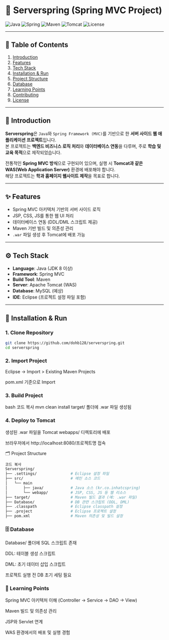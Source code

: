 # 🌱 Serverspring (Spring MVC Project)

![Java](https://img.shields.io/badge/Java-8+-red?logo=openjdk)
![Spring](https://img.shields.io/badge/Spring-MVC-green?logo=spring)
![Maven](https://img.shields.io/badge/Maven-Build-blue?logo=apachemaven)
![Tomcat](https://img.shields.io/badge/Tomcat-WAS-orange?logo=apachetomcat)
![License](https://img.shields.io/badge/License-Educational-lightgrey)

---

## 📑 Table of Contents
1. [Introduction](#-introduction)
2. [Features](#-features)
3. [Tech Stack](#-tech-stack)
4. [Installation & Run](#-installation--run)
5. [Project Structure](#-project-structure)
6. [Database](#-database)
7. [Learning Points](#-learning-points)
8. [Contributing](#-contributing)
9. [License](#-license)

---

## 📂 Introduction
**Serverspring**은 `Java`와 `Spring Framework (MVC)`를 기반으로 한 **서버 사이드 웹 애플리케이션 프로젝트**입니다.  
본 프로젝트는 **백엔드 비즈니스 로직 처리**와 **데이터베이스 연동**을 다루며, 주로 **학습 및 교육 목적**으로 제작되었습니다.  

전통적인 **Spring MVC 방식**으로 구현되어 있으며, 실행 시 **Tomcat과 같은 WAS(Web Application Server)** 환경에 배포해야 합니다.  
해당 프로젝트는 **학과 홈페이지 웹사이트 제작**을 목표로 합니다.

---

## ✨ Features
- Spring MVC 아키텍처 기반의 서버 사이드 로직
- JSP, CSS, JS를 통한 웹 UI 처리
- 데이터베이스 연동 (DDL/DML 스크립트 제공)
- Maven 기반 빌드 및 의존성 관리
- `.war` 파일 생성 후 Tomcat에 배포 가능

---

## ⚙️ Tech Stack
- **Language**: Java (JDK 8 이상)
- **Framework**: Spring MVC
- **Build Tool**: Maven
- **Server**: Apache Tomcat (WAS)
- **Database**: MySQL (예상)
- **IDE**: Eclipse (프로젝트 설정 파일 포함)

---

## 🚀 Installation & Run

### 1. Clone Repository
```bash
git clone https://github.com/dohb128/serverspring.git
cd serverspring
```
### 2. Import Project
Eclipse → Import > Existing Maven Projects


pom.xml 기준으로 Import

### 3. Build Project
bash
코드 복사
mvn clean install
target/ 폴더에 .war 파일 생성됨

### 4. Deploy to Tomcat
생성된 .war 파일을 Tomcat webapps/ 디렉토리에 배포

브라우저에서 http://localhost:8080/프로젝트명 접속

🗂 Project Structure
``` bash
코드 복사
Serverspring/
├── .settings/               # Eclipse 설정 파일
├── src/                     # 메인 소스 코드
│   └── main
│       ├── java/            # Java 소스 (kr.co.inhatcspring)
│       └── webapp/          # JSP, CSS, JS 등 웹 리소스
├── target/                  # Maven 빌드 결과 (예: .war 파일)
├── Database/                # DB 관련 스크립트 (DDL, DML)
├── .classpath               # Eclipse classpath 설정
├── .project                 # Eclipse 프로젝트 설정
├── pom.xml                  # Maven 의존성 및 빌드 설정
``` 


### 🗄 Database
Database/ 폴더에 SQL 스크립트 존재

DDL: 테이블 생성 스크립트

DML: 초기 데이터 삽입 스크립트

프로젝트 실행 전 DB 초기 세팅 필요

### 📖 Learning Points
Spring MVC 아키텍처 이해 (Controller → Service → DAO → View)

Maven 빌드 및 의존성 관리

JSP와 Servlet 연계

WAS 환경에서의 배포 및 실행 경험
